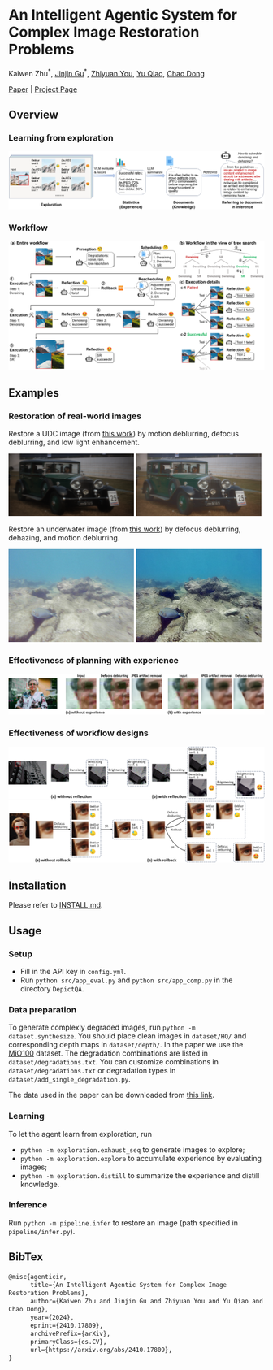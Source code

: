 # An Intelligent Agentic System for Complex Image Restoration Problems
Kaiwen Zhu<sup>\*</sup>, [Jinjin Gu](https://www.jasongt.com/)<sup>\*</sup>, [Zhiyuan You](https://zhiyuanyou.github.io/), [Yu Qiao](https://scholar.google.com/citations?hl=en&user=gFtI-8QAAAAJ), [Chao Dong](http://xpixel.group/)

[Paper](https://arxiv.org/abs/2410.17809) | [Project Page](https://kaiwen-zhu.github.io/research/agenticir)


## Overview
### Learning from exploration

![exploration](assets/exploration.png)

### Workflow
![workflow](assets/workflow.png)

## Examples
### Restoration of real-world images
Restore a UDC image (from [this work](https://yzhouas.github.io/projects/UDC/udc.html)) by motion deblurring, defocus deblurring, and low light enhancement.
<div>
<img src="assets/udc10_input.png" width="49%"/>
<img src="assets/udc10_output.png" width="49%"/>
</div>

Restore an underwater image (from [this work](https://ieeexplore.ieee.org/document/9001231)) by defocus deblurring, dehazing, and motion deblurring.
<div>
<img src="assets/9094_input.png" width="49%"/>
<img src="assets/9094_output.png" width="49%"/>
</div>

### Effectiveness of planning with experience
![exp](assets/exp.png)

### Effectiveness of workflow designs
![ref](assets/ref.png)
![rb](assets/rb.png)


## Installation
Please refer to [INSTALL.md](installation/INSTALL.md).

## Usage
### Setup
+ Fill in the API key in `config.yml`.
+ Run `python src/app_eval.py` and `python src/app_comp.py` in the directory `DepictQA`.

### Data preparation
To generate complexly degraded images, run `python -m dataset.synthesize`. You should place clean images in `dataset/HQ/` and corresponding depth maps in `dataset/depth/`. In the paper we use the [MiO100](https://github.com/Xiangtaokong/MiOIR?tab=readme-ov-file#setp-2-download-the-testsets) dataset. The degradation combinations are listed in `dataset/degradations.txt`. You can customize combinations in `dataset/degradations.txt` or degradation types in `dataset/add_single_degradation.py`.


The data used in the paper can be downloaded from [this link](https://drive.google.com/drive/folders/1DnMeA1GAoxlP0DET3BrRkbFhyTg4Evda?usp=sharing).


### Learning
To let the agent learn from exploration, run 
+ `python -m exploration.exhaust_seq` to generate images to explore;
+ `python -m exploration.explore` to accumulate experience by evaluating images;
+ `python -m exploration.distill` to summarize the experience and distill knowledge.

### Inference
Run `python -m pipeline.infer` to restore an image (path specified in `pipeline/infer.py`).

## BibTex
```
@misc{agenticir,
      title={An Intelligent Agentic System for Complex Image Restoration Problems}, 
      author={Kaiwen Zhu and Jinjin Gu and Zhiyuan You and Yu Qiao and Chao Dong},
      year={2024},
      eprint={2410.17809},
      archivePrefix={arXiv},
      primaryClass={cs.CV},
      url={https://arxiv.org/abs/2410.17809}, 
}
```